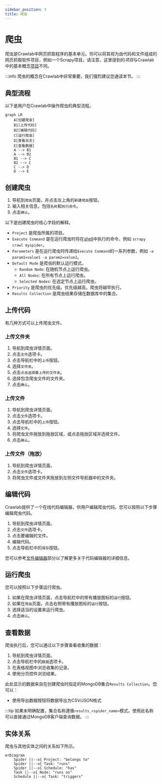 ```yaml
---
sidebar_position: 3
title: 爬虫
---
```


# 爬虫

爬虫是Crawlab中网页抓取程序的基本单元。你可以将其视为由代码和文件组成的网页抓取软件项目，例如一个Scrapy项目。请注意，这里提到的*项目*与Crawlab中的基本概念[项目](../project/index.md)不同。

:::info
爬虫的概念在Crawlab中非常重要，我们强烈建议您通读本节。
:::

## 典型流程

以下是用户在Crawlab中操作爬虫的典型流程。

```mermaid
graph LR
    A[创建爬虫]
    B1[上传代码]
    B2[编辑代码]
    C[运行爬虫]
    D[查看日志]
    E[查看数据]
    A --> B1
    A --> B2
    B1 --> C
    B2 --> C
    C --> D
    D --> E
```

## 创建爬虫

1. 导航到`爬虫`页面，并点击左上角的`新建爬虫`按钮。
2. 输入相关信息，包括`名称`和`执行命令`。
3. 点击`确认`。

以下是创建爬虫时核心字段的解释。

- `Project` 是爬虫所属的项目。
- `Execute Command` 是在运行爬虫时将在[shell](https://en.wikipedia.org/wiki/Shell_(computing))中执行的命令，例如 `scrapy crawl myspider`。
- `Parameters` 是在运行爬虫时传递给`Execute Command`的一系列参数，例如 `-a param1=value1 -a param2=value2`。
- `Default Mode` 是爬虫的默认运行模式。
    - `Random Node`: 在随机节点上运行爬虫。
    - `All Nodes`: 在所有节点上运行爬虫。
    - `Selected Nodes`: 在选定节点上运行爬虫。
- `Priority` 是爬虫的优先级。优先级越高，爬虫将越早执行。
- `Results Collection` 是爬虫结果存储在数据库中的集合。

## 上传代码

有几种方式可以上传爬虫文件。

### 上传文件夹

1. 导航到爬虫详情页面。
2. 点击`文件`选项卡。
3. 点击导航栏中的`上传`按钮。
4. 选择`文件夹`。
5. 点击`点击选择要上传的文件夹`。
6. 选择包含爬虫文件的文件夹。
7. 点击`确认`。

### 上传文件

1. 导航到爬虫详情页面。
2. 点击`文件`选项卡。
3. 点击导航栏中的`上传`按钮。
4. 选择`文件`。
5. 将爬虫文件拖放到拖放区域，或点击拖放区域并选择文件。
6. 点击`确认`。

### 上传文件（拖放）

1. 导航到爬虫详情页面。
2. 点击`文件`选项卡。
3. 将爬虫文件或文件夹拖放到左侧文件导航器中的文件夹。

## 编辑代码

Crawlab提供了一个在线代码编辑器，供用户编辑爬虫代码。您可以按照以下步骤编辑爬虫代码。

1. 导航到爬虫详情页面。
2. 点击`文件`选项卡。
3. 点击要编辑的文件。
4. 编辑代码。
5. 点击导航栏中的`保存`按钮。

您可以参考[文件编辑器](../../guides/code-editor/index.md)部分以了解更多关于代码编辑器的详细信息。

## 运行爬虫

您可以按照以下步骤运行爬虫。

1. 如果在爬虫详情页面，点击导航栏中的带有播放图标的`运行`按钮。
2. 如果在`爬虫`页面，点击右侧带有播放图标的`运行`按钮。
3. 选择适当的设置来运行爬虫。
4. 点击`确认`。

## 查看数据

爬虫执行后，您可以通过以下步骤查看收集的数据：

1. 导航到爬虫详情页面。
2. 点击导航栏中的`数据`选项卡。
3. 在表格视图中浏览收集的记录。
4. 使用分页控件浏览结果。

此处显示的数据来自在创建爬虫时指定的MongoDB集合`Results Collection`。您可以：
- 使用导出数据按钮将数据导出为CSV/JSON格式

:::tip
如果未明确配置，集合名称遵循`results_<spider_name>`模式。使用此名称可以直接通过MongoDB客户端查询数据。
:::

## 实体关系

爬虫与其他实体之间的关系如下所示。

```mermaid
erDiagram
    Spider ||--o{ Project: "belongs to"
    Spider ||--o{ Task: "runs"
    Spider ||--o{ Schedule: "has"
    Task ||--o{ Node: "runs on"
    Schedule ||--o{ Task: "triggers"
```
